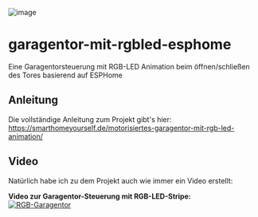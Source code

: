 ![image](https://user-images.githubusercontent.com/705724/179463492-7ad9472f-545a-4229-8fd8-96efb3df8e17.png)

# garagentor-mit-rgbled-esphome
Eine Garagentorsteuerung mit RGB-LED Animation beim öffnen/schließen des Tores basierend auf ESPHome


## Anleitung
Die vollständige Anleitung zum Projekt gibt's hier:  
https://smarthomeyourself.de/motorisiertes-garagentor-mit-rgb-led-animation/


## Video
Natürlich habe ich zu dem Projekt auch wie immer ein Video erstellt:  

**Video zur Garagentor-Steuerung mit RGB-LED-Stripe:**  
[![RGB-Garagentor](http://img.youtube.com/vi/NvoPeyG30WA/0.jpg)](https://www.youtube.com/watch?v=NvoPeyG30WA "Garagentor-Steuerung mit RGB-LED-Animation")

